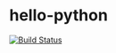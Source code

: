 
# hello-python
[![Build Status](https://travis-ci.org/phoest/hello-python.svg?branch=master)](https://travis-ci.org/phoest/hello-python)

